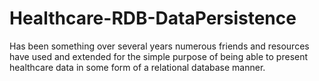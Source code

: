 # Healthcare-RDB-DataPersistence
Has been something over several years numerous friends and resources have used and extended for the simple purpose of being able to present 
healthcare data in some form of a relational database manner. 

